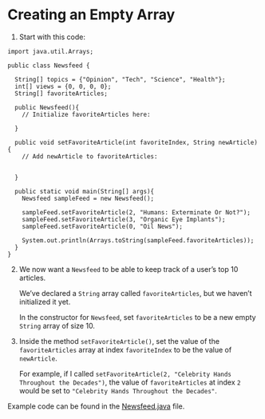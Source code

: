 # Creating an Empty Array

1. Start with this code: 

```
import java.util.Arrays;

public class Newsfeed {
  
  String[] topics = {"Opinion", "Tech", "Science", "Health"};
  int[] views = {0, 0, 0, 0};
  String[] favoriteArticles;
  
  public Newsfeed(){
    // Initialize favoriteArticles here:
    
  }
  
  public void setFavoriteArticle(int favoriteIndex, String newArticle){
    // Add newArticle to favoriteArticles:
    
    
  }
    
  public static void main(String[] args){
    Newsfeed sampleFeed = new Newsfeed();
    
    sampleFeed.setFavoriteArticle(2, "Humans: Exterminate Or Not?");
    sampleFeed.setFavoriteArticle(3, "Organic Eye Implants");
    sampleFeed.setFavoriteArticle(0, "Oil News");
    
    System.out.println(Arrays.toString(sampleFeed.favoriteArticles));
  }
}

```

2. We now want a ```Newsfeed``` to be able to keep track of a user’s top 10 articles.

	We’ve declared a ```String``` array called ```favoriteArticles```, but we haven’t initialized it yet.

	In the constructor for ```Newsfeed```, set ```favoriteArticles``` to be a new empty ```String``` array of size 10.

3. Inside the method ```setFavoriteArticle()```, set the value of the ```favoriteArticles``` array at index ```favoriteIndex``` to be the value of ```newArticle```.

	For example, if I called ```setFavoriteArticle(2, "Celebrity Hands Throughout the Decades")```, the value of ```favoriteArticles``` at index ```2``` would be set to ```"Celebrity Hands Throughout the Decades"```.

Example code can be found in the [Newsfeed.java](https://github.com/keldavis/Java-Practice/blob/master/Foundations/5.%20Arrays/Creating%20an%20Empty%20Array/Newsfeed.java) file.
